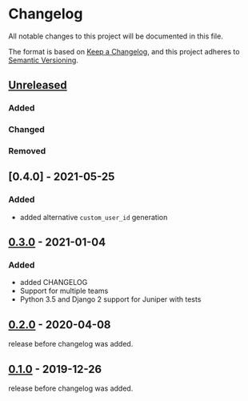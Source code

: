 # Changelog
All notable changes to this project will be documented in this file.

The format is based on [Keep a Changelog](https://keepachangelog.com/en/1.0.0/),
and this project adheres to [Semantic Versioning](https://semver.org/spec/v2.0.0.html).

## [Unreleased]

### Added
### Changed
### Removed

## [0.4.0] - 2021-05-25
### Added
- added alternative `custom_user_id` generation

## [0.3.0] - 2021-01-04
### Added
- added CHANGELOG
- Support for multiple teams
- Python 3.5 and Django 2 support for Juniper with tests


## [0.2.0] - 2020-04-08

release before changelog was added.

## [0.1.0] - 2019-12-26

release before changelog was added.

[Unreleased]: https://github.com/appsembler/tahoe-lti/compare/release-0.3.0...HEAD
[0.3.0]: https://github.com/appsembler/tahoe-lti/releases/compare/release-0.2.0..release-0.3.0
[0.2.0]: https://github.com/appsembler/tahoe-lti/releases/compare/release-0.1.0..release-0.2.0
[0.1.0]: https://github.com/appsembler/tahoe-lti/releases/tag/release-0.1.0
